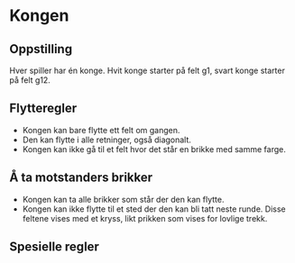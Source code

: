 # Kongen

## Oppstilling

Hver spiller har én konge. Hvit konge starter på felt g1, svart konge starter på felt g12.

## Flytteregler

- Kongen kan bare flytte ett felt om gangen.
- Den kan flytte i alle retninger, også diagonalt.
- Kongen kan ikke gå til et felt hvor det står en brikke med samme farge.

## Å ta motstanders brikker

- Kongen kan ta alle brikker som står der den kan flytte.
- Kongen kan ikke flytte til et sted der den kan bli tatt neste runde. Disse feltene vises med et kryss, likt prikken som vises for lovlige trekk.

## Spesielle regler
